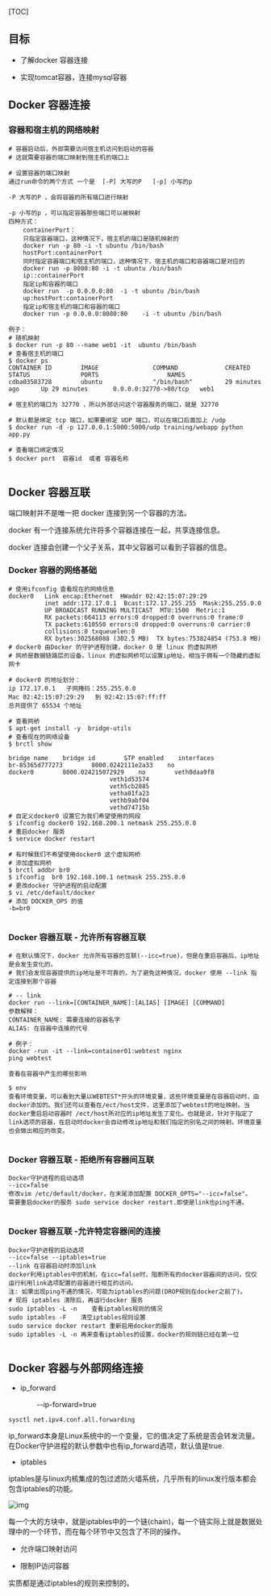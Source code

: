 [TOC]


## 目标

* 了解docker 容器连接

* 实现tomcat容器，连接mysql容器

 

## Docker 容器连接

###  容器和宿主机的网络映射

```shell
# 容器启动后，外部需要访问宿主机访问到启动的容器
# 这就需要容器的端口映射到宿主机的端口上
 
# 设置容器的端口映射
通过run命令的两个方式 一个是  [-P] 大写的P   [-p] 小写的p
 
-P 大写的P ，会将容器的所有端口进行映射
 
-p 小写的p ，可以指定容器那些端口可以被映射
四种方式：
    containerPort：
    只指定容器端口，这种情况下，宿主机的端口是随机映射的
    docker run -p 80 -i -t ubuntu /bin/bash
    hostPort:containerPort
    同时指定容器端口和宿主机的端口，这种情况下，宿主机的端口和容器端口是对应的
    docker run -p 8080:80 -i -t ubuntu /bin/bash
    ip::containerPort
    指定ip和容器的端口
    docker run  -p 0.0.0.0:80  -i -t ubuntu /bin/bash
    up:hostPort:containerPort
    指定ip和宿主机的端口和容器的端口
    docker run -p 0.0.0.0:8080:80    -i -t ubuntu /bin/bash
 
例子：
# 随机映射
$ docker run -p 80 --name web1 -it  ubuntu /bin/bash
# 查看宿主机的端口
$ docker ps
CONTAINER ID        IMAGE               COMMAND             CREATED             STATUS              PORTS                   NAMES
cdba03583728        ubuntu              "/bin/bash"         29 minutes ago      Up 29 minutes       0.0.0.0:32770->80/tcp   web1
 
# 宿主机的端口为 32770 ，所以外部访问这个容器服务的端口，就是 32770
 
# 默认都是绑定 tcp 端口，如果要绑定 UDP 端口，可以在端口后面加上 /udp
$ docker run -d -p 127.0.0.1:5000:5000/udp training/webapp python app.py
 
# 查看端口绑定情况
$ docker port  容器id  或者 容器名称
 
```

## Docker 容器互联

端口映射并不是唯一把 docker 连接到另一个容器的方法。

docker 有一个连接系统允许将多个容器连接在一起，共享连接信息。

docker 连接会创建一个父子关系，其中父容器可以看到子容器的信息。
###  Docker 容器的网络基础

```shell
# 使用ifconfig 查看现在的网络信息
docker0   Link encap:Ethernet  HWaddr 02:42:15:07:29:29
          inet addr:172.17.0.1  Bcast:172.17.255.255  Mask:255.255.0.0
          UP BROADCAST RUNNING MULTICAST  MTU:1500  Metric:1
          RX packets:664113 errors:0 dropped:0 overruns:0 frame:0
          TX packets:610550 errors:0 dropped:0 overruns:0 carrier:0
          collisions:0 txqueuelen:0
          RX bytes:302568088 (302.5 MB)  TX bytes:753824854 (753.8 MB)
# docker0 由Docker 的守护进程创建，docker 0 是 linux 的虚拟网桥
# 网桥是数据链路层的设备，linux 的虚拟网桥可以设置ip地址，相当于拥有一个隐藏的虚拟网卡
 
# docker0 的地址划分：
ip 172.17.0.1   子网掩码：255.255.0.0
Mac 02:42:15:07:29:29   到 02:42:15:07:ff:ff
总共提供了 65534 个地址
 
# 查看网桥
$ apt-get install -y  bridge-utils
# 查看现在的网络设备
$ brctl show
 
bridge name    bridge id        STP enabled    interfaces
br-85365d777273        8000.0242111e2a33    no    
docker0        8000.024215072929    no        veth0daa9f8
                            veth1d53574
                            veth5cb2085
                            vetha01fa23
                            vethb9abf04
                            vethd74715b
# 自定义docker0 设置它为我们希望使用的网段
$ ifconfig docker0 192.168.200.1 netmask 255.255.0.0
# 重启docker 服务
$ service docker restart
 
# 有时候我们不希望使用docker0 这个虚拟网桥
# 添加虚拟网桥
$ brctl addbr br0
$ ifconfig  br0 192.168.100.1 netmask 255.255.0.0
# 更改docker 守护进程的启动配置
$ vi /etc/default/docker
# 添加 DOCKER_OPS 的值
-b=br0
 
```

### Docker 容器互联 - 允许所有容器互联

```shell
# 在默认情况下，docker 允许所有容器的互联(--icc=true)，但是在重启容器后，ip地址是会发生变化的。
# 我们会发现容器提供的ip地址是不可靠的，为了避免这种情况，docker 使用 --link 指定连接到那个容器
 
# -- link
docker run --link=[CONTAINER_NAME]:[ALIAS] [IMAGE] [COMMAND]
参数解释：
CONTAINER_NAME: 需要连接的容器名字
ALIAS: 在容器中连接的代号
 
# 例子：
docker -run -it --link=container01:webtest nginx
ping webtest
 
查看在容器中产生的哪些影响
 
$ env
查看环境变量，可以看到大量以WEBTEST*开头的环境变量，这些环境变量是在容器启动时，由docker添加的。我们还可以查看在/ect/host文件，这里添加了webtest的地址映射。当docker重启启动容器时 /ect/host所对应的ip地址发生了变化。也就是说，针对于指定了link选项的容器，在启动时docker会自动修改ip地址和我们指定的别名之间的映射。环境变量也会做出相应的改变。
 
```

### Docker  容器互联 - 拒绝所有容器间互联

```shell
Docker守护进程的启动选项
--icc=false
修改vim /etc/default/docker，在末尾添加配置 DOCKER_OPTS="--icc=false"。
需要重启docker的服务 sudo service docker restart.即使是link也ping不通。
 
```

### Docker  容器互联 -允许特定容器间的连接

```shell
Docker守护进程的启动选项
--icc=false --iptables=true
--link 在容器启动时添加link
docker利用iptables中的机制，在icc=false时，阻断所有的docker容器间的访问，仅仅运行利用link选项配置的容器进行相互的访问。
注: 如果出现ping不通的情况，可能为iptables的问题(DROP规则在docker之前了)。
# 现将 iptables 清除后，再运行docker 服务
sudo iptables -L -n    查看iptables规则的情况
sudo iptables -F    清空iptables规则设置
sudo service docker restart 重新启用docker的服务
sudo iptables -L -n 再来查看iptables的设置，docker的规则链已经在第一位
 
```

 

## Docker 容器与外部网络连接

- ip_forward

　　　　--ip-forward=true

```
sysctl net.ipv4.conf.all.forwarding
```

ip_forward本身是Linux系统中的一个变量，它的值决定了系统是否会转发流量。在Docker守护进程的默认参数中也有ip_forward选项，默认值是true.

- iptables

iptables是与linux内核集成的包过滤防火墙系统，几乎所有的linux发行版本都会包含iptables的功能。

![img](https://images2015.cnblogs.com/blog/638965/201706/638965-20170615151148618-455735692.png)

每一个大的方块中，就是iptables中的一个链(chain)，每一个链实际上就是数据处理中的一个环节，而在每个环节中又包含了不同的操作。

 

- 允许端口映射访问

- 限制IP访问容器

实质都是通过iptables的规则来控制的。

 

 

  
